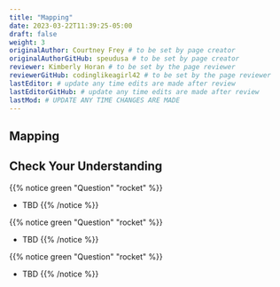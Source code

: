 ```yaml
---
title: "Mapping"
date: 2023-03-22T11:39:25-05:00
draft: false
weight: 3
originalAuthor: Courtney Frey # to be set by page creator
originalAuthorGitHub: speudusa # to be set by page creator
reviewer: Kimberly Horan # to be set by the page reviewer
reviewerGitHub: codinglikeagirl42 # to be set by the page reviewer
lastEditor: # update any time edits are made after review
lastEditorGitHub: # update any time edits are made after review
lastMod: # UPDATE ANY TIME CHANGES ARE MADE
---
```


## Mapping


## Check Your Understanding

{{% notice green  "Question" "rocket" %}} 
- TBD
{{% /notice %}}

{{% notice green  "Question" "rocket" %}} 
- TBD
{{% /notice %}}

{{% notice green  "Question" "rocket" %}} 
- TBD
{{% /notice %}}